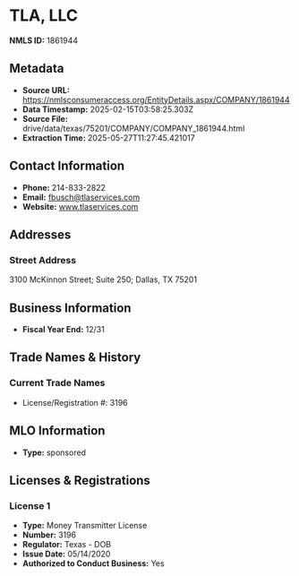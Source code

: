 # TLA, LLC

**NMLS ID:** 1861944

## Metadata
- **Source URL:** https://nmlsconsumeraccess.org/EntityDetails.aspx/COMPANY/1861944
- **Data Timestamp:** 2025-02-15T03:58:25.303Z
- **Source File:** drive/data/texas/75201/COMPANY/COMPANY_1861944.html
- **Extraction Time:** 2025-05-27T11:27:45.421017

## Contact Information
- **Phone:** 214-833-2822
- **Email:** fbusch@tlaservices.com
- **Website:** www.tlaservices.com

## Addresses
### Street Address
3100 McKinnon Street; Suite 250; Dallas, TX 75201

## Business Information
- **Fiscal Year End:** 12/31

## Trade Names & History
### Current Trade Names
- License/Registration #: 3196

## MLO Information
- **Type:** sponsored

## Licenses & Registrations

### License 1
- **Type:** Money Transmitter License
- **Number:** 3196
- **Regulator:** Texas - DOB
- **Issue Date:** 05/14/2020
- **Authorized to Conduct Business:** Yes
